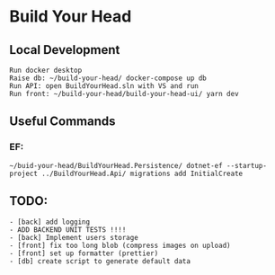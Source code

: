 # Build Your Head

## Local Development
    Run docker desktop
    Raise db: ~/build-your-head/ docker-compose up db
    Run API: open BuildYourHead.sln with VS and run
    Run front: ~/build-your-head/build-your-head-ui/ yarn dev

## Useful Commands

### EF:
    ~/buid-your-head/BuildYourHead.Persistence/ dotnet-ef --startup-project ../BuildYourHead.Api/ migrations add InitialCreate


## TODO:
    - [back] add logging
    - ADD BACKEND UNIT TESTS !!!!
    - [back] Implement users storage
    - [front] fix too long blob (compress images on upload)
    - [front] set up formatter (prettier)
    - [db] create script to generate default data
